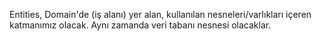 ﻿Entities, Domain'de (iş alanı) yer alan, kullanılan nesneleri/varlıkları içeren katmanımız olacak. Aynı zamanda veri tabanı nesnesi olacaklar.